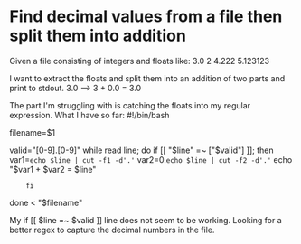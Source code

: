 
# Find decimal values from a file then split them into addition

Given a file consisting of integers and floats like:
3.0
2
4.222
5.123123

I want to extract the floats and split them into an addition of two parts and print to stdout.
3.0 --> 3 + 0.0 = 3.0 

The part I'm struggling with is catching the floats into my regular expression.
What I have so far:
#!/bin/bash

filename=$1

valid="[0-9]\.[0-9]"
while read line; do
        if [[ "$line" =~ ["$valid"] ]]; then
        var1=`echo $line | cut -f1 -d'.'`
        var2=0.`echo $line | cut -f2 -d'.'`
        echo "$var1 + $var2 = $line"

        fi
        
done < "$filename"



My if [[ $line =~ $valid ]] line does not seem to be working. Looking for a better regex to capture the decimal numbers in the file.

        
